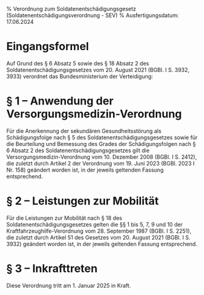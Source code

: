 % Verordnung zum Soldatenentschädigungsgesetz  (Soldatenentschädigungsverordnung - SEV)
% Ausfertigungsdatum: 17.06.2024
 
# Eingangsformel

Auf Grund des § 6 Absatz 5 sowie des § 18 Absatz 2 des Soldatenentschädigungsgesetzes vom 20. August 2021 (BGBl. I S. 3932, 3933) verordnet das Bundesministerium der Verteidigung:

# § 1 – Anwendung der Versorgungsmedizin-Verordnung

Für die Anerkennung der sekundären Gesundheitsstörung als Schädigungsfolge nach § 5 des Soldatenentschädigungsgesetzes sowie für die Beurteilung und Bemessung des Grades der Schädigungsfolgen nach § 6 Absatz 2 des Soldatenentschädigungsgesetzes gilt die Versorgungsmedizin-Verordnung vom 10. Dezember 2008 (BGBl. I S. 2412), die zuletzt durch Artikel 2 der Verordnung vom 19. Juni 2023 (BGBl. 2023 I Nr. 158) geändert worden ist, in der jeweils geltenden Fassung entsprechend.

# § 2 – Leistungen zur Mobilität

Für die Leistungen zur Mobilität nach § 18 des Soldatenentschädigungsgesetzes gelten die §§ 1 bis 5, 7, 9 und 10 der Kraftfahrzeughilfe-Verordnung vom 28. September 1987 (BGBl. I S. 2251), die zuletzt durch Artikel 51 des Gesetzes vom 20. August 2021 (BGBl. I S. 3932) geändert worden ist, in der jeweils geltenden Fassung entsprechend.

# § 3 – Inkrafttreten

Diese Verordnung tritt am 1. Januar 2025 in Kraft.
